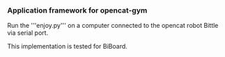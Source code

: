  ### Application framework for opencat-gym
 Run the '''enjoy.py''' on a computer connected to the opencat robot Bittle via serial port. 
 
 This implementation is tested for BiBoard.
